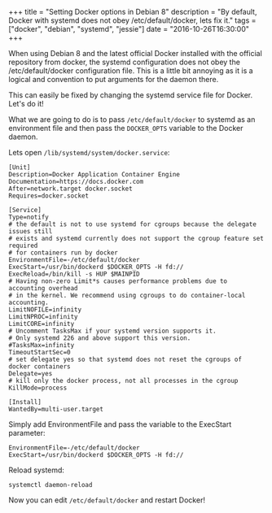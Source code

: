 +++
title = "Setting Docker options in Debian 8"
description = "By default, Docker with systemd does not obey /etc/default/docker, lets fix it."
tags = ["docker", "debian", "systemd", "jessie"]
date = "2016-10-26T16:30:00"
+++

When using Debian 8 and the latest official Docker installed with the official repository from docker, the systemd configuration does not obey the /etc/default/docker configuration file. This is a little bit annoying as it is a logical and convention to put arguments for the daemon there.

This can easily be fixed by changing the systemd service file for Docker. Let's do it!

What we are going to do is to pass `/etc/default/docker` to systemd as an environment file and then pass the `DOCKER_OPTS` variable to the Docker daemon.

Lets open `/lib/systemd/system/docker.service`:

    
    [Unit]
    Description=Docker Application Container Engine
    Documentation=https://docs.docker.com
    After=network.target docker.socket
    Requires=docker.socket

    [Service]
    Type=notify
    # the default is not to use systemd for cgroups because the delegate issues still
    # exists and systemd currently does not support the cgroup feature set required
    # for containers run by docker
    EnvironmentFile=-/etc/default/docker
    ExecStart=/usr/bin/dockerd $DOCKER_OPTS -H fd://
    ExecReload=/bin/kill -s HUP $MAINPID
    # Having non-zero Limit*s causes performance problems due to accounting overhead
    # in the kernel. We recommend using cgroups to do container-local accounting.
    LimitNOFILE=infinity
    LimitNPROC=infinity
    LimitCORE=infinity
    # Uncomment TasksMax if your systemd version supports it.
    # Only systemd 226 and above support this version.
    #TasksMax=infinity
    TimeoutStartSec=0
    # set delegate yes so that systemd does not reset the cgroups of docker containers
    Delegate=yes
    # kill only the docker process, not all processes in the cgroup
    KillMode=process

    [Install]
    WantedBy=multi-user.target


Simply add EnvironmentFile and pass the variable to the ExecStart parameter:

    
    EnvironmentFile=-/etc/default/docker
    ExecStart=/usr/bin/dockerd $DOCKER_OPTS -H fd://


Reload systemd:

    
    systemctl daemon-reload

Now you can edit `/etc/default/docker` and restart Docker!
